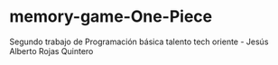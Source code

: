 # memory-game-One-Piece
Segundo trabajo de Programación básica talento tech oriente - Jesús Alberto Rojas Quintero
